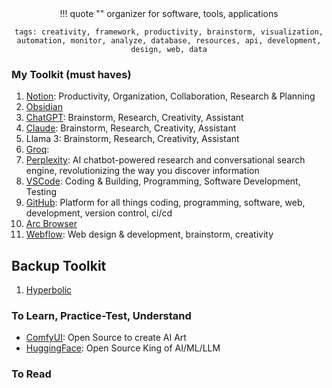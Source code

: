 <center>
!!! quote ""
    organizer for software, tools, applications

    tags: creativity, framework, productivity, brainstorm, visualization, automation, monitor, analyze, database, resources, api, development, design, web, data
</center>


### My Toolkit (must haves)
1. [Notion](https://www.notion.so/): Productivity, Organization, Collaboration, Research & Planning
2. [Obsidian](https://obsidian.md/)
3. [ChatGPT](https://chat.openai.com/): Brainstorm, Research, Creativity, Assistant
4. [Claude](https://claude.ai/new): Brainstorm, Research, Creativity, Assistant
5. Llama 3: Brainstorm, Research, Creativity, Assistant
6. [Groq](https://console.groq.com/playground): 
7. [Perplexity](https://www.perplexity.ai/): AI chatbot-powered research and conversational search engine, revolutionizing the way you discover information
8. [VSCode](https://code.visualstudio.com/): Coding & Building, Programming, Software Development, Testing
9. [GitHub](https://github.com/): Platform for all things coding, programming, software, web, development, version control, ci/cd 
10. [Arc Browser](https://arc.net/)
11. [Webflow](https://webflow.com/): Web design & development, brainstorm, creativity


## Backup Toolkit
1. [Hyperbolic](https://app.hyperbolic.xyz/models)


### To Learn, Practice-Test, Understand
- [ComfyUI](https://www.comfy.org/): Open Source to create AI Art
- [HuggingFace](https://huggingface.co/): Open Source King of AI/ML/LLM


### To Read